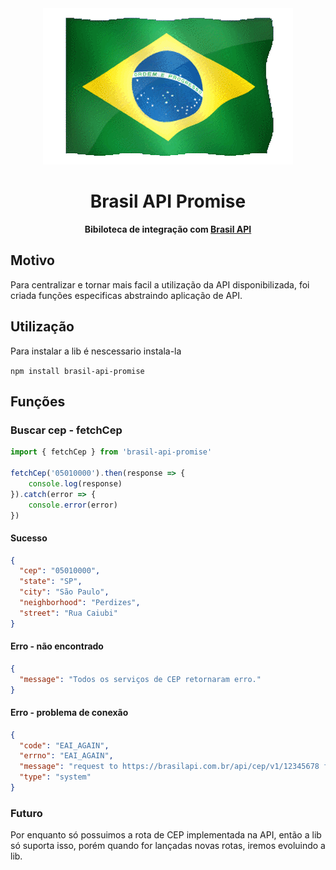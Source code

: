 <div align="center"><img src="./logo.gif"> <h1>Brasil API Promise</h1></div>

<div align="center">
  <p>
    <strong>Bibiloteca de integração com <a href="https://github.com/BrasilAPI/BrasilAPI/">Brasil API</a></strong>
  </p>
</div>

## Motivo
Para centralizar e tornar mais facil a utilização da API disponibilizada, foi criada funções especificas abstraindo aplicação de API.

## Utilização

Para instalar a lib é nescessario instala-la

```npm install brasil-api-promise```

## Funções

### Buscar cep - fetchCep

```javascript
import { fetchCep } from 'brasil-api-promise'

fetchCep('05010000').then(response => {
    console.log(response)
}).catch(error => {
    console.error(error)
})
```

#### Sucesso
```json
{
  "cep": "05010000",
  "state": "SP",
  "city": "São Paulo",
  "neighborhood": "Perdizes",
  "street": "Rua Caiubi"
}
```

#### Erro - não encontrado
```json
{
  "message": "Todos os serviços de CEP retornaram erro."
}
```

#### Erro - problema de conexão

```json
{
  "code": "EAI_AGAIN",
  "errno": "EAI_AGAIN",
  "message": "request to https://brasilapi.com.br/api/cep/v1/12345678 failed, reason: getaddrinfo EAI_AGAIN brasilapi.com.br",
  "type": "system"
}
```

### Futuro

Por enquanto só possuimos a rota de CEP implementada na API, então a lib só suporta isso, porém quando for lançadas novas rotas, iremos evoluindo a lib.
